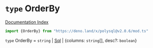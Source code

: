 # `type` OrderBy

[Documentation Index](../README.md)

```ts
import {OrderBy} from "https://deno.land/x/polysql@v2.0.6/mod.ts"
```

`type` OrderBy = `string` | [Sql](../class.Sql/README.md) | \{columns: `string`\[], desc?: `boolean`}